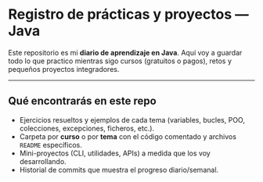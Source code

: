 # Registro de prácticas y proyectos — Java

Este repositorio es mi **diario de aprendizaje en Java**. Aquí voy a guardar todo lo que practico mientras sigo cursos (gratuitos o pagos), retos y pequeños proyectos integradores. 

---

## Qué encontrarás en este repo

- Ejercicios resueltos y ejemplos de cada tema (variables, bucles, POO, colecciones, excepciones, ficheros, etc.).
- Carpeta por **curso** o por **tema** con el código comentado y archivos `README` específicos.
- Mini-proyectos (CLI, utilidades, APIs) a medida que los voy desarrollando.
- Historial de commits que muestra el progreso diario/semanal.


